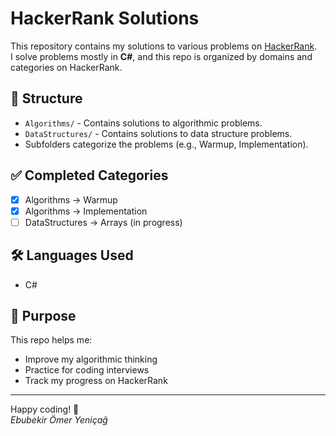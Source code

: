 # HackerRank Solutions

This repository contains my solutions to various problems on [HackerRank](https://www.hackerrank.com/).  
I solve problems mostly in **C#**, and this repo is organized by domains and categories on HackerRank.

## 📂 Structure

- `Algorithms/` - Contains solutions to algorithmic problems.
- `DataStructures/` - Contains solutions to data structure problems.
- Subfolders categorize the problems (e.g., Warmup, Implementation).

## ✅ Completed Categories

- [x] Algorithms → Warmup
- [x] Algorithms → Implementation
- [ ] DataStructures → Arrays (in progress)

## 🛠 Languages Used

- C#

## 🧠 Purpose

This repo helps me:
- Improve my algorithmic thinking
- Practice for coding interviews
- Track my progress on HackerRank

---

Happy coding! 🎯  
*Ebubekir Ömer Yeniçağ*
